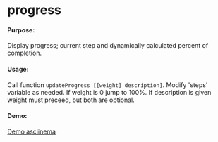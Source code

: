 progress
========
#### Purpose: 
Display progress; current step and dynamically calculated percent of completion.

#### Usage: 
Call function `updateProgress [[weight] description]`.  Modify 'steps' variable as needed.  If weight is 0 jump to 100%.  If description is given weight must preceed, but both are optional.

#### Demo:
[Demo asciinema](http://asciinema.org/a/14269)

